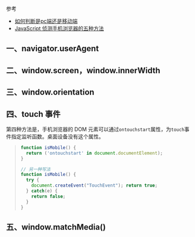 参考 
* [如何判断是pc端还是移动端](https://blog.csdn.net/ZiChen_Jiang/article/details/121746444)
* [JavaScript 侦测手机浏览器的五种方法](https://www.ruanyifeng.com/blog/2021/09/detecting-mobile-browser.html)

## 一、navigator.userAgent
## 二、window.screen，window.innerWidth
## 三、window.orientation
## 四、touch 事件

第四种方法是，手机浏览器的 DOM 元素可以通过`ontouchstart`属性，为`touch`事件指定监听函数。桌面设备没有这个属性。

> ```javascript
> function isMobile() { 
>   return ('ontouchstart' in document.documentElement); 
> }
> 
> // 另一种写法
> function isMobile() {
>   try {
>     document.createEvent("TouchEvent"); return true;
>   } catch(e) {
>     return false; 
>   }
> }
> ```



## 五、window.matchMedia()